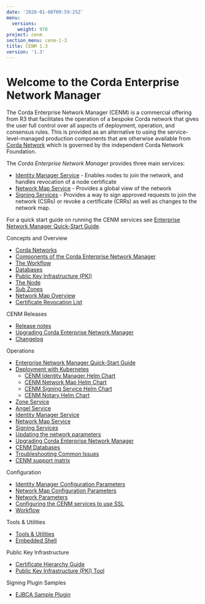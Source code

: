 ```yaml
---
date: '2020-01-08T09:59:25Z'
menu:
  versions:
    weight: 970
project: cenm
section_menu: cenm-1-3
title: CENM 1.3
version: '1.3'
---
```



# Welcome to the Corda Enterprise Network Manager

The Corda Enterprise Network Manager (CENM) is a commercial offering from R3 that facilitates the operation of a bespoke
Corda network that gives the user full control over all aspects of deployment, operation, and consensus rules.
This is provided as an alternative to using the service-level-managed production components
that are otherwise available from [Corda Network](https://corda.network) which is governed by the independent
Corda Network Foundation.

The *Corda Enterprise Network Manager* provides three main services:


* [Identity Manager Service](identity-manager.md) - Enables nodes to join the network, and handles revocation of a node certificate
* [Network Map Service](network-map.md) - Provides a global view of the network
* [Signing Services](signing-service.md) - Provides a way to sign approved requests to join the network (CSRs) or revoke a certificate  (CRRs) as well as changes to the network map.
 <!-- CSRs and CRRs - are these spelt out anywhere? if not, spell these out here followed by the abbreviations in brackets as shown above/ -->

For a quick start guide on running the CENM services see [Enterprise Network Manager Quick-Start Guide](quick-start.md).


Concepts and Overview

* [Corda Networks](corda-networks.md)
* [Components of the Corda Enterprise Network Manager](enm-components.md)
* [The Workflow](enm-components.md#the-workflow)
* [Databases](enm-components.md#databases)
* [Public Key Infrastructure (PKI)](enm-components.md#public-key-infrastructure-pki)
* [The Node](enm-components.md#the-node)
* [Sub Zones](sub-zones.md)
* [Network Map Overview](network-map-overview.md)
* [Certificate Revocation List](certificate-revocation.md)




CENM Releases

* [Release notes](release-notes.md)
* [Upgrading Corda Enterprise Network Manager](upgrade-notes.md)
* [Changelog](changelog.md)




Operations

* [Enterprise Network Manager Quick-Start Guide](quick-start.md)
* [Deployment with Kubernetes](deployment-kubernetes.md)
  * [CENM Identity Manager Helm Chart](deployment-kubernetes-idman.md)
  * [CENM Network Map Helm Chart](deployment-kubernetes-nmap.md)
  * [CENM Signing Service Helm Chart](deployment-kubernetes-signer.md)
  * [CENM Notary Helm Chart](deployment-kubernetes-notary.md)
* [Zone Service](zone-service.md)
* [Angel Service](angel-service.md)
* [Identity Manager Service](identity-manager.md)
* [Network Map Service](network-map.md)
* [Signing Services](signing-service.md)
* [Updating the network parameters](updating-network-parameters.md)
* [Upgrading Corda Enterprise Network Manager](upgrade-notes.md)
* [CENM Databases](database-set-up.md)
* [Troubleshooting Common Issues](troubleshooting-common-issues.md)
* [CENM support matrix](cenm-support-matrix.md)




Configuration

* [Identity Manager Configuration Parameters](config-identity-manager-parameters.md)
* [Network Map Configuration Parameters](config-network-map-parameters.md)
* [Network Parameters](config-network-parameters.md)
* [Configuring the CENM services to use SSL](enm-with-ssl.md)
* [Workflow](workflow.md)




Tools & Utilities

* [Tools & Utilities](tools-index.md)
* [Embedded Shell](shell.md)




Public Key Infrastructure

* [Certificate Hierarchy Guide](pki-guide.md)
* [Public Key Infrastructure (PKI) Tool](pki-tool.md)




Signing Plugin Samples

* [EJBCA Sample Plugin](ejbca-plugin.md)
